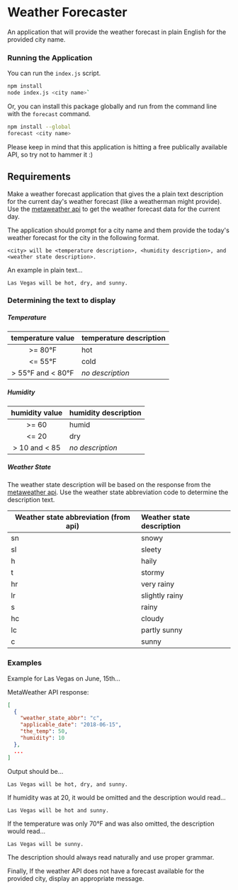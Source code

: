# Weather Forecaster

An application that will provide the weather forecast in plain English for the provided city name.

### Running the Application
You can run the `index.js` script.
```bash
npm install
node index.js <city name>`
```

Or, you can install this package globally and run from the command line with the `forecast` command.
```bash
npm install --global
forecast <city name>
```

Please keep in mind that this application is hitting a free publically available API, so try not to hammer it :)

## Requirements
Make a weather forecast application that gives the a plain text description for the current day's weather forecast (like a weatherman might provide).  Use the [metaweather api](https://www.metaweather.com/api/) to get the weather forecast data for the current day.

The application should prompt for a city name and them provide the today's weather forecast for the city in the following format.
```
<city> will be <temperature description>, <humidity description>, and <weather state description>.
```
An example in plain text...
```
Las Vegas will be hot, dry, and sunny.
```

### Determining the text to display

##### Temperature
| temperature value | temperature description|
|:-------------:|:------------------|
| >= 80°F | hot  |
| <= 55°F     |   cold |
| > 55°F and < 80°F      |    _no description_ |

##### Humidity
| humidity value | humidity description|
|:-------------:|:------------------|
| >= 60 | humid  |
| <= 20 | dry |
| > 10 and < 85      |    _no description_ |


##### Weather State
The weather state description will be based on the response from the [metaweather api](https://www.metaweather.com/api/).  Use the weather state abbreviation code to determine the description text.

| Weather state abbreviation (from api) | Weather state description|
| ---------------- |:------------------|
| sn | snowy |
| sl | sleety |
| h | haily |
| t | stormy |
| hr | very rainy |
| lr | slightly rainy|
| s | rainy |
| hc | cloudy |
| lc | partly sunny |
| c | sunny |

### Examples

Example for Las Vegas on June, 15th...

MetaWeather API response:
```json
[
  {
    "weather_state_abbr": "c",
    "applicable_date": "2018-06-15",
    "the_temp": 50,
    "humidity": 10
  },
  ...
]
```
Output should be...
```
Las Vegas will be hot, dry, and sunny.
```
If humidity was at 20, it would be omitted and the description would read...
```
Las Vegas will be hot and sunny.
```
If the temperature was only 70°F and was also omitted, the description would read...
```
Las Vegas will be sunny.
```
The description should always read naturally and use proper grammar.

Finally, If the weather API does not have a forecast available for the provided city, display an appropriate message.

